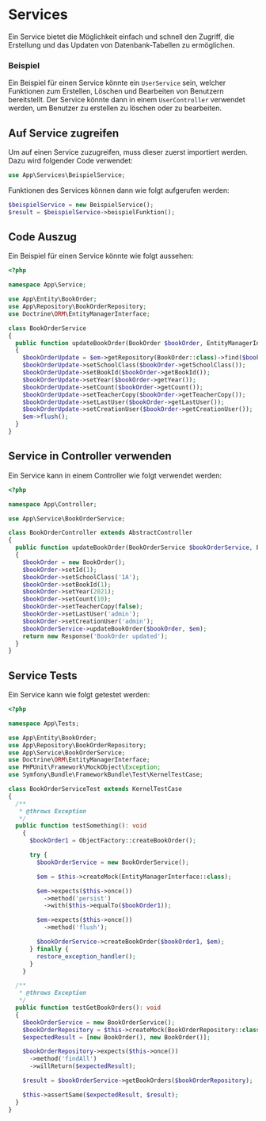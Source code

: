 # Services
Ein Service bietet die Möglichkeit einfach und schnell den Zugriff, die Erstellung und das Updaten von Datenbank-Tabellen zu ermöglichen.

### Beispiel
Ein Beispiel für einen Service könnte ein `UserService` sein, welcher Funktionen zum Erstellen, Löschen und Bearbeiten von Benutzern bereitstellt. Der Service könnte dann in einem `UserController` verwendet werden, um Benutzer zu erstellen zu löschen oder zu bearbeiten.

## Auf Service zugreifen
Um auf einen Service zuzugreifen, muss dieser zuerst importiert werden. Dazu wird folgender Code verwendet:
```PHP
use App\Services\BeispielService;
```
Funktionen des Services können dann wie folgt aufgerufen werden:
```PHP
$beispielService = new BeispielService();
$result = $beispielService->beispielFunktion();
```

## Code Auszug
Ein Beispiel für einen Service könnte wie folgt aussehen:
```PHP
<?php

namespace App\Service;

use App\Entity\BookOrder;
use App\Repository\BookOrderRepository;
use Doctrine\ORM\EntityManagerInterface;

class BookOrderService
{
  public function updateBookOrder(BookOrder $bookOrder, EntityManagerInterface $em): void
  {
    $bookOrderUpdate = $em->getRepository(BookOrder::class)->find($bookOrder->getId());
    $bookOrderUpdate->setSchoolClass($bookOrder->getSchoolClass());
    $bookOrderUpdate->setBookId($bookOrder->getBookId());
    $bookOrderUpdate->setYear($bookOrder->getYear());
    $bookOrderUpdate->setCount($bookOrder->getCount());
    $bookOrderUpdate->setTeacherCopy($bookOrder->getTeacherCopy());
    $bookOrderUpdate->setLastUser($bookOrder->getLastUser());
    $bookOrderUpdate->setCreationUser($bookOrder->getCreationUser());
    $em->flush();
  }
}
```

## Service in Controller verwenden
Ein Service kann in einem Controller wie folgt verwendet werden:
```PHP
<?php

namespace App\Controller;

use App\Service\BookOrderService;

class BookOrderController extends AbstractController
{
  public function updateBookOrder(BookOrderService $bookOrderService, EntityManagerInterface $em): Response
  {
    $bookOrder = new BookOrder();
    $bookOrder->setId(1);
    $bookOrder->setSchoolClass('1A');
    $bookOrder->setBookId(1);
    $bookOrder->setYear(2021);
    $bookOrder->setCount(10);
    $bookOrder->setTeacherCopy(false);
    $bookOrder->setLastUser('admin');
    $bookOrder->setCreationUser('admin');
    $bookOrderService->updateBookOrder($bookOrder, $em);
    return new Response('BookOrder updated');
  }
}
```

## Service Tests
Ein Service kann wie folgt getestet werden:
```PHP
<?php

namespace App\Tests;

use App\Entity\BookOrder;
use App\Repository\BookOrderRepository;
use App\Service\BookOrderService;
use Doctrine\ORM\EntityManagerInterface;
use PHPUnit\Framework\MockObject\Exception;
use Symfony\Bundle\FrameworkBundle\Test\KernelTestCase;

class BookOrderServiceTest extends KernelTestCase
{
  /**
   * @throws Exception
   */
  public function testSomething(): void
    {
      $bookOrder1 = ObjectFactory::createBookOrder();

      try {
        $bookOrderService = new BookOrderService();

        $em = $this->createMock(EntityManagerInterface::class);

        $em->expects($this->once())
          ->method('persist')
          ->with($this->equalTo($bookOrder1));

        $em->expects($this->once())
          ->method('flush');

        $bookOrderService->createBookOrder($bookOrder1, $em);
      } finally {
        restore_exception_handler();
      }
    }

  /**
   * @throws Exception
   */
  public function testGetBookOrders(): void
  {
    $bookOrderService = new BookOrderService();
    $bookOrderRepository = $this->createMock(BookOrderRepository::class);
    $expectedResult = [new BookOrder(), new BookOrder()];

    $bookOrderRepository->expects($this->once())
      ->method('findAll')
      ->willReturn($expectedResult);

    $result = $bookOrderService->getBookOrders($bookOrderRepository);

    $this->assertSame($expectedResult, $result);
  }
}
```

